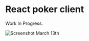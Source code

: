 # React poker client
Work In Progress.

![Screenshot March 13th](https://cloud.githubusercontent.com/assets/8494120/23879509/9ddf7d92-0845-11e7-96b7-f41c3758f778.png)
